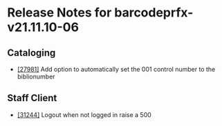 
# Release Notes for barcodeprfx-v21.11.10-06

## Cataloging

- [[27981]](http://bugs.koha-community.org/bugzilla3/show_bug.cgi?id=27981) Add option to automatically set the 001 control number to the biblionumber

## Staff Client

- [[31244]](http://bugs.koha-community.org/bugzilla3/show_bug.cgi?id=31244) Logout when not logged in raise a 500


